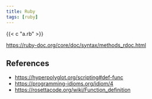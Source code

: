 ```yaml
---
title: Ruby
tags: [ruby]
---
```


{{< c "a.rb" >}}

<https://ruby-doc.org/core/doc/syntax/methods_rdoc.html>

## References

- <https://hyperpolyglot.org/scripting#def-func>
- <https://programming-idioms.org/idiom/4>
- <https://rosettacode.org/wiki/Function_definition>
